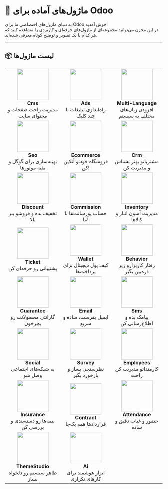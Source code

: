 # 🔧 ماژول‌های آماده برای Odoo

به دنیای ماژول‌های اختصاصی ما برای Odoo خوش آمدید!  
در این مخزن می‌توانید مجموعه‌ای از ماژول‌های حرفه‌ای و کاربردی را مشاهده کنید که هر کدام با یک تصویر و توضیح کوتاه معرفی شده‌اند.

---

## 📦 لیست ماژول‌ها

<table>
<tr>
<td align="center">
  <img src="https://tikrack.github.io/oddo_modules/Photos/Cms.png" width="100" /><br/>
  <b>Cms</b><br/>
  مدیریت راحت صفحات و محتوای سایت
</td>
<td align="center">
  <img src="https://tikrack.github.io/oddo_modules/Photos/Ads.png" width="100" /><br/>
  <b>Ads</b><br/>
  راه‌اندازی تبلیغات با چند کلیک
</td>
<td align="center">
  <img src="https://tikrack.github.io/oddo_modules/Photos/Multi-Language.png" width="100" /><br/>
  <b>Multi-Language</b><br/>
  افزودن زبان‌های مختلف به سیستم
</td>
</tr>
<tr>
<td align="center">
  <img src="https://tikrack.github.io/oddo_modules/Photos/Seo.png" width="100" /><br/>
  <b>Seo</b><br/>
  بهینه‌سازی برای گوگل و بقیه موتور‌ها
</td>
<td align="center">
  <img src="https://tikrack.github.io/oddo_modules/Photos/Ecommerce.png" width="100" /><br/>
  <b>Ecommerce</b><br/>
  فروشگاه خودتو آنلاین کن!
</td>
<td align="center">
  <img src="https://tikrack.github.io/oddo_modules/Photos/CRM.png" width="100" /><br/>
  <b>Crm</b><br/>
  مشتریاتو بهتر بشناس و مدیریت کن
</td>
</tr>
<tr>
<td align="center">
  <img src="https://tikrack.github.io/oddo_modules/Photos/Discount.png" width="100" /><br/>
  <b>Discount</b><br/>
  تخفیف بده و فروشو ببر بالا
</td>
<td align="center">
  <img src="https://tikrack.github.io/oddo_modules/Photos/Commission.png" width="100" /><br/>
  <b>Commission</b><br/>
  حساب پورسانت‌ها با ما!
</td>
<td align="center">
  <img src="https://tikrack.github.io/oddo_modules/Photos/Inventory.png" width="100" /><br/>
  <b>Inventory</b><br/>
  مدیریت آسون انبار و کالاها
</td>
</tr>
<tr>
<td align="center">
  <img src="https://tikrack.github.io/oddo_modules/Photos/Ticket.png" width="100" /><br/>
  <b>Ticket</b><br/>
  پشتیبانی رو حرفه‌ای کن
</td>
<td align="center">
  <img src="https://tikrack.github.io/oddo_modules/Photos/Wallet.png" width="100" /><br/>
  <b>Wallet</b><br/>
  کیف پول دیجیتال برای پرداخت‌ها
</td>
<td align="center">
  <img src="https://tikrack.github.io/oddo_modules/Photos/Behavior.png" width="100" /><br/>
  <b>Behavior</b><br/>
  رفتار کاربرارو زیر ذره‌بین بگیر
</td>
</tr>
<tr>
<td align="center">
  <img src="https://tikrack.github.io/oddo_modules/Photos/Guarantee.png" width="100" /><br/>
  <b>Guarantee</b><br/>
  گارانتی محصولاتت رو بچرخون
</td>
<td align="center">
  <img src="https://tikrack.github.io/oddo_modules/Photos/Email.png" width="100" /><br/>
  <b>Email</b><br/>
  ایمیل بفرست، ساده و سریع
</td>
<td align="center">
  <img src="https://tikrack.github.io/oddo_modules/Photos/SMS.png" width="100" /><br/>
  <b>Sms</b><br/>
  پیامک بده و اطلاع‌رسانی کن
</td>
</tr>
<tr>
<td align="center">
  <img src="https://tikrack.github.io/oddo_modules/Photos/Social Marketing.png" width="100" /><br/>
  <b>Social</b><br/>
  به شبکه‌های اجتماعی وصل شو
</td>
<td align="center">
  <img src="https://tikrack.github.io/oddo_modules/Photos/Survey.png" width="100" /><br/>
  <b>Survey</b><br/>
  نظرسنجی بساز و بازخورد بگیر
</td>
<td align="center">
  <img src="https://tikrack.github.io/oddo_modules/Photos/Employees.png" width="100" /><br/>
  <b>Employees</b><br/>
  کارمنداتو مدیریت کن راحت
</td>
</tr>
<tr>
<td align="center">
  <img src="https://tikrack.github.io/oddo_modules/Photos/Insurance.png" width="100" /><br/>
  <b>Insurance</b><br/>
  بیمه‌ها رو دسته‌بندی و بررسی کن
</td>
<td align="center">
  <img src="https://tikrack.github.io/oddo_modules/Photos/Contract.png" width="100" /><br/>
  <b>Contract</b><br/>
  قراردادها همه یک‌جا
</td>
<td align="center">
  <img src="https://tikrack.github.io/oddo_modules/Photos/Attendances.png" width="100" /><br/>
  <b>Attendance</b><br/>
  حضور و غیاب دقیق و ساده
</td>
</tr>
<tr>
<td align="center">
  <img src="https://tikrack.github.io/oddo_modules/Photos/ThemeStudio.png" width="100" /><br/>
  <b>ThemeStudio</b><br/>
  ظاهر سیستم رو دلخواه بساز
</td>
<td align="center">
  <img src="https://via.placeholder.com/100?text=AI" width="100" /><br/>
  <b>Ai</b><br/>
  ابزار هوشمند برای کارهای تکراری
</td>
</tr>
</table>
